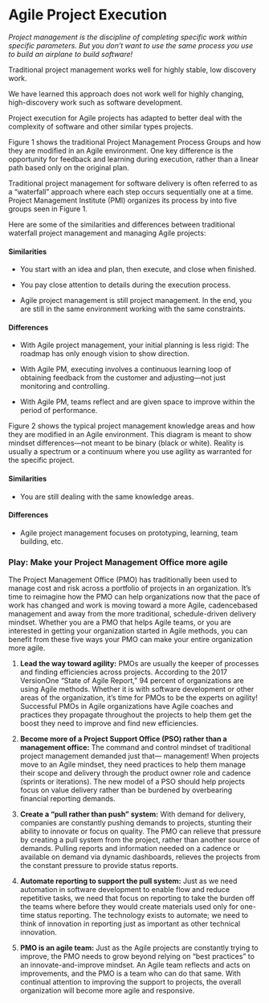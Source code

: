 ﻿# Agile Project Execution

*Project management is the discipline of completing specific work within specific parameters. But you don’t want to use the same process you use to build an airplane to build software!*

Traditional project management works well for highly stable, low discovery work. 

We have learned this approach does not work well for highly changing, high-discovery work such as software development.

Project execution for Agile projects has adapted to better deal with the complexity of software and other similar types projects.

Figure 1 shows the traditional Project Management Process Groups and how they are modified in an Agile environment. One key difference is the opportunity for feedback and learning during execution, rather than a linear path based only on the original plan.

Traditional project management for software delivery is often referred to as a “waterfall” approach where each step occurs sequentially one at a time. Project Management Institute (PMI) organizes its process by into five groups seen in Figure 1.

Here are some of the similarities and differences between traditional waterfall project management and managing Agile projects:

#### Similarities

+ You start with an idea and plan, then execute, and close when finished.

+ You pay close attention to details during the execution process.

+ Agile project management is still project management. In the end, you are still in the same environment working with the same constraints.

#### Differences

+ With Agile project management, your initial planning is less rigid: The roadmap has only enough vision to show direction.

+ With Agile PM, executing involves a continuous learning loop of obtaining feedback from the customer and adjusting—not just monitoring and controlling.

+ With Agile PM, teams reflect and are given space to improve within the period of performance. 


Figure 2 shows the typical project management knowledge areas and how they are modified in an Agile environment. This diagram is meant to show mindset differences—not meant to be binary (black or white). Reality is usually a spectrum or a continuum where you use agility as warranted for the specific project.

#### Similarities

+ You are still dealing with the same knowledge areas.

#### Differences

+ Agile project management focuses on prototyping, learning, team building, etc.

### Play: Make your Project Management Office more agile

The Project Management Office (PMO) has traditionally been used to manage cost and risk across a portfolio of projects in an organization. It’s time to reimagine how the PMO can help organizations now that the pace of work has changed and work is moving toward a more Agile, cadencebased management and away from the more traditional, schedule-driven delivery mindset. Whether you are a PMO that helps Agile teams, or you are interested in getting your organization started in Agile methods, you can benefit from these five ways your PMO can make your entire organization more agile.

1. **Lead the way toward agility:** PMOs are usually the keeper of processes and finding efficiencies across projects. According to the 2017 VersionOne “State of Agile Report,” 94 percent of organizations are using Agile methods. Whether it is with software development or other areas of the organization, it’s time for PMOs to be the experts on agility! Successful PMOs in Agile organizations have Agile coaches and practices they propagate throughout the projects to help them get the boost they need to improve and find new efficiencies.

2. **Become more of a Project Support Office (PSO) rather than a management office:** The command and control mindset of traditional project management demanded just that— management! When projects move to an Agile mindset, they need practices to help them manage their scope and delivery through the product owner role and cadence (sprints or iterations). The new model of a PSO should help projects focus on value delivery rather than be burdened by overbearing financial reporting demands.

3. **Create a “pull rather than push” system:** With demand for delivery, companies are constantly pushing demands to projects, stunting their ability to innovate or focus on quality. The PMO can relieve that pressure by creating a pull system from the project, rather than another source of demands. Pulling reports and information needed on a cadence or available on demand via dynamic dashboards, relieves the projects from the constant pressure to provide status reports.

4. **Automate reporting to support the pull system:** Just as we need automation in software development to enable flow and reduce repetitive tasks, we need that focus on reporting to take the burden off the teams where before they would create materials used only for one-time status reporting. The technology exists to automate; we need to think of innovation in reporting just as important as other technical innovation.

5. **PMO is an agile team:** Just as the Agile projects are constantly trying to improve, the PMO needs to grow beyond relying on “best practices” to an innovate-and-improve mindset. An Agile team reflects and acts on improvements, and the PMO is a team who can do that same. With continual attention to improving the support to projects, the overall organization will become more agile and responsive. 
